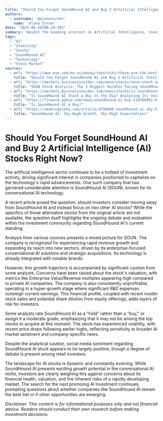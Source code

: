 ```yaml
---
title: "Should You Forget SoundHound AI and Buy 2 Artificial Intelligence (AI) Stocks Right Now?"
authors:
  - username: '@alanaturner'
    name: 'Alana Turner'
date: "2025-06-28T08:28:30Z"
summary: "Amidst the booming interest in Artificial Intelligence, investors are constantly evaluating which stocks offer the best potential. This post delves into the recent analysis and market sentiment surrounding SoundHound AI (SOUN), exploring the debate over its valuation, growth prospects, and the potential risks, while also acknowledging the broader search for promising alternatives in the AI investment landscape."
tags:
  - "AI"
  - "Investing"
  - "Stocks"
  - "SoundHound AI"
  - "Technology"
  - "Stock Market"
sources:
  - url: "https://www.msn.com/en-us/money/topstocks/these-are-the-best-stocks-you-can-buy-with-1-000-right-now/ar-AA1HA7b3"
    title: "Should You Forget SoundHound AI and Buy 2 Artificial Intelligence (AI) Stocks Right Now?"
  - url: "https://markets.businessinsider.com/news/stocks/soun-stock-analysis-the-3-biggest-hurdles-facing-soundhound-ai-1033571930"
    title: "SOUN Stock Analysis: The 3 Biggest Hurdles Facing SoundHound AI"
  - url: "https://markets.businessinsider.com/news/stocks/is-soundhound-ai-stock-a-buy-on-the-dip-analyzing-its-valuation-and-potential-1033305320"
    title: "Is SoundHound AI Stock a Buy on the Dip? Analyzing Its Valuation and Potential."
  - url: "https://finance.yahoo.com/news/soundhound-ai-buy-110700992.html"
    title: "Is SoundHound AI a Buy?"
  - url: "https://seekingalpha.com/article/4796848-soundhound-ai-sky-high-growth-sky-high-expectations"
    title: "SoundHound AI: Sky-High Growth, Sky-High Expectations"
---
```


# Should You Forget SoundHound AI and Buy 2 Artificial Intelligence (AI) Stocks Right Now?

The artificial intelligence sector continues to be a hotbed of investment activity, driving significant interest in companies positioned to capitalize on the technology's rapid advancements. One such company that has garnered considerable attention is SoundHound AI (SOUN), known for its conversational AI technology.

A recent article posed the question: should investors consider moving away from SoundHound AI and instead focus on two other AI stocks? While the specifics of those alternative stocks from the original article are not available, the question itself highlights the ongoing debate and evaluation within the investment community regarding SoundHound AI's current standing.

Analysis from various sources presents a mixed picture for SOUN. The company is recognized for experiencing rapid revenue growth and expanding its reach into new sectors, driven by its enterprise-focused conversational AI solutions and strategic acquisitions. Its technology is already integrated with notable brands.

However, this growth trajectory is accompanied by significant caution from some analysts. Concerns have been raised about the stock's valuation, with metrics like Enterprise Value/Revenue multiples appearing high compared to private AI companies. The company is also consistently unprofitable, operating in a hyper-growth stage where significant R&D expenses outweigh current earnings. This financial profile, coupled with recent insider stock sales and potential share dilution from equity offerings, adds layers of risk for investors.

Some analysts rate SoundHound AI as a "hold" rather than a "buy," or assign it a moderate grade, emphasizing that it may not be among the top stocks to acquire at this moment. The stock has experienced volatility, with recent price drops following earlier highs, reflecting sensitivity to broader AI market sentiment and company-specific news.

Despite the analytical caution, social media sentiment regarding SoundHound AI stock appears to be largely positive, though a degree of debate is present among retail investors.

The landscape for AI stocks is dynamic and constantly evolving. While SoundHound AI presents exciting growth potential in the conversational AI niche, investors are clearly weighing this against concerns about its financial health, valuation, and the inherent risks of a rapidly developing market. The search for the next promising AI investment continues, prompting questions about whether companies like SoundHound AI remain the best bet or if other opportunities are emerging.

*Disclaimer: This content is for informational purposes only and not financial advice. Readers should conduct their own research before making investment decisions.*
